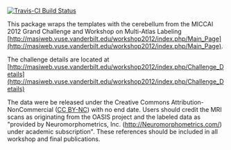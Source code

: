 [![Travis-CI Build Status](https://travis-ci.org/muschellij2/malf.templates.svg?branch=master)](https://travis-ci.org/muschellij2/malf.templates)

This package wraps the templates with the cerebellum from the MICCAI 2012 Grand Challenge and Workshop on Multi-Atlas Labeling [http://masiweb.vuse.vanderbilt.edu/workshop2012/index.php/Main_Page](http://masiweb.vuse.vanderbilt.edu/workshop2012/index.php/Main_Page).

The challenge details are located at [http://masiweb.vuse.vanderbilt.edu/workshop2012/index.php/Challenge_Details](http://masiweb.vuse.vanderbilt.edu/workshop2012/index.php/Challenge_Details)

The data were be released under the Creative Commons Attribution-NonCommercial ([CC BY-NC](https://creativecommons.org/licenses/by-nc/3.0/)) with no end date. Users should credit the MRI scans as originating from the OASIS project and the labeled data as "provided by Neuromorphometrics, Inc. (http://Neuromorphometrics.com/) under academic subscription". These references should be included in all workshop and final publications.